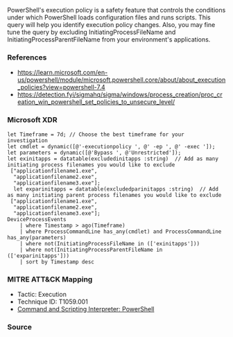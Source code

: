 PowerShell's execution policy is a safety feature that controls the conditions under which PowerShell loads configuration files and runs scripts. This query will help you identify execution policy changes. Also, you may fine tune the query by excluding InitiatingProcessFileName and InitiatingProcessParentFileName from your environment's applications. 

### References

- https://learn.microsoft.com/en-us/powershell/module/microsoft.powershell.core/about/about_execution_policies?view=powershell-7.4
- https://detection.fyi/sigmahq/sigma/windows/process_creation/proc_creation_win_powershell_set_policies_to_unsecure_level/

### Microsoft XDR
```
let Timeframe = 7d; // Choose the best timeframe for your investigation
let cmdlet = dynamic([@'-executionpolicy ', @' -ep ', @' -exec ']); 
let parameters = dynamic([@'Bypass ', @'Unrestricted']); 
let exinitapps = datatable(excludedinitapps :string)  // Add as many initiating process filenames you would like to exclude
 ["applicationfilename1.exe",
  "applicationfilename2.exe",
  "applicationfilename3.exe"];
  let exparinitapps = datatable(excludedparinitapps :string)  // Add as many initiating parent process filenames you would like to exclude
 ["applicationfilename1.exe",
  "applicationfilename2.exe",
  "applicationfilename3.exe"];
DeviceProcessEvents
    | where Timestamp > ago(Timeframe)
    | where ProcessCommandLine has_any(cmdlet) and ProcessCommandLine has_any(parameters)
    | where not(InitiatingProcessFileName in (['exinitapps']))
    | where not(InitiatingProcessParentFileName in (['exparinitapps']))
    | sort by Timestamp desc 
```

### MITRE ATT&CK Mapping
- Tactic: Execution
- Technique ID: T1059.001
- [Command and Scripting Interpreter: PowerShell](https://attack.mitre.org/techniques/T1059/001/)

### Source
